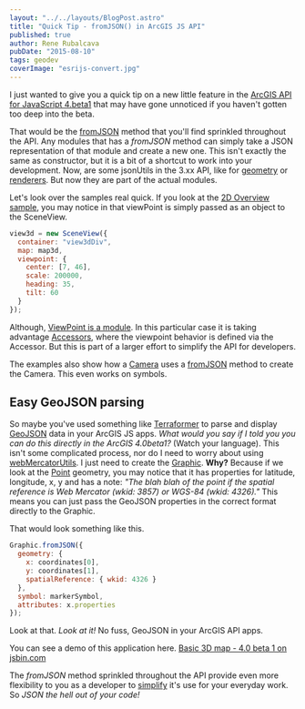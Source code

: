 ```yaml
---
layout: "../../layouts/BlogPost.astro"
title: "Quick Tip - fromJSON() in ArcGIS JS API"
published: true
author: Rene Rubalcava
pubDate: "2015-08-10"
tags: geodev
coverImage: "esrijs-convert.jpg"
---
```


I just wanted to give you a quick tip on a new little feature in the [ArcGIS API for JavaScript 4.beta1](https://developers.arcgis.com/javascript/beta/) that may have gone unnoticed if you haven't gotten too deep into the beta.

That would be the [fromJSON](https://developers.arcgis.com/javascript/beta/api-reference/esri-geometry-Geometry.html#fromJSON) method that you'll find sprinkled throughout the API. Any modules that has a _fromJSON_ method can simply take a JSON representation of that module and create a new one. This isn't exactly the same as constructor, but it is a bit of a shortcut to work into your development. Now, are some jsonUtils in the 3.xx API, like for [geometry](https://developers.arcgis.com/javascript/jsapi/esri.geometry.jsonutils-amd.html) or [renderers](https://developers.arcgis.com/javascript/jsapi/esri.renderers.jsonutils-amd.html). But now they are part of the actual modules.

Let's look over the samples real quick. If you look at the [2D Overview sample](http://developers.arcgis.com/javascript/beta/sample-code/sandbox/sandbox.html?sample=sample-code/source-code/3d/2d-overview-map/index.html), you may notice in that viewPoint is simply passed as an object to the SceneView.

```js
view3d = new SceneView({
  container: "view3dDiv",
  map: map3d,
  viewpoint: {
    center: [7, 46],
    scale: 200000,
    heading: 35,
    tilt: 60
  }
});
```

Although, [ViewPoint is a module](https://developers.arcgis.com/javascript/beta/api-reference/esri-Viewpoint.html). In this particular case it is taking advantage [Accessors](https://odoe.net/blog/arcgis-js-api-4-0beta1-accessors/), where the viewpoint behavior is defined via the Accessor. But this is part of a larger effort to simplify the API for developers.

The examples also show how a [Camera](https://developers.arcgis.com/javascript/beta/api-reference/esri-Camera.html) uses a [fromJSON](https://developers.arcgis.com/javascript/beta/api-reference/esri-Camera.html#fromJSON) method to create the Camera. This even works on symbols.

## Easy GeoJSON parsing

So maybe you've used something like [Terraformer](http://terraformer.io/) to parse and display [GeoJSON](http://geojson.org/) data in your ArcGIS JS apps. _What would you say if I told you you can do this directly in the ArcGIS 4.0beta1?_ (Watch your language). This isn't some complicated process, nor do I need to worry about using [webMercatorUtils](https://developers.arcgis.com/javascript/beta/api-reference/esri-geometry-support-webMercatorUtils.html). I just need to create the [Graphic](https://developers.arcgis.com/javascript/beta/api-reference/esri-Graphic.html). **Why?** Because if we look at the [Point](https://developers.arcgis.com/javascript/beta/api-reference/esri-geometry-Point.html) geometry, you may notice that it has properties for latitude, longitude, x, y and has a note: _"The blah blah of the point if the spatial reference is Web Mercator (wkid: 3857) or WGS-84 (wkid: 4326)."_ This means you can just pass the GeoJSON properties in the correct format directly to the Graphic.

That would look something like this.

```js
Graphic.fromJSON({
  geometry: {
    x: coordinates[0],
    y: coordinates[1],
    spatialReference: { wkid: 4326 }
  },
  symbol: markerSymbol,
  attributes: x.properties
});
```

Look at that. _Look at it!_ No fuss, GeoJSON in your ArcGIS API apps.

You can see a demo of this application here. [Basic 3D map - 4.0 beta 1 on jsbin.com](http://jsbin.com/ferope/3/embed?js,output)

The _fromJSON_ method sprinkled throughout the API provide even more flexibility to you as a developer to [simplify](https://developers.arcgis.com/javascript/beta/guide/discover/#simpleAPI) it's use for your everyday work. So _JSON the hell out of your code!_
